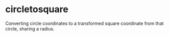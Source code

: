 # circletosquare
Converting circle coordinates to a transformed square coordinate from that circle, sharing a radius.

